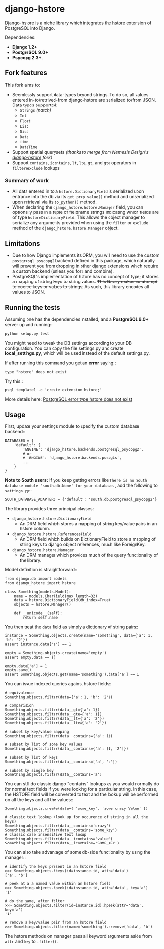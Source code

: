 # django-hstore

Django-hstore is a niche library which integrates the [hstore](http://www.postgresql.org/docs/9.0/interactive/hstore.html) extension of PostgreSQL into Django.

Dependencies:

* **Django 1.2+**
* **PostgreSQL 9.0+**
* **Psycopg 2.3+**.

## Fork features

This fork aims to:

* Seemlessly support data-types beyond strings.  To do so, all values entered in-to/retrived-from django-hstore are serialized to/from JSON.  Data types supported:
  * `Strings` _(natch)_
  * `Int`
  * `Float`
  * `List`
  * `Dict`
  * `Date`
  * `Time`
  * `DateTime`
* Support spatial querysets _(thanks to merge from Nemesis Design's [django-hstore](https://github.com/nemesisdesign/django-hstore) fork)_
* Support `contains`, `icontains`, `lt`, `lte`, `gt`, and `gte` operators in `filter`/`exclude` lookups


### Summary of work

* All data entered in to a `hstore.DictionaryField` is serialized upon entrance into the db via its `get_prep_value()` method and unserialized upon retrieval via its `to_python()` method.
* When declaring the `django_hstore.hstore.Manager` field, you can optionally pass in a tuple of fieldname strings indicating which fields are of type `hstoreDictionaryField`. This allows the object manager to serialize any arguments provided when using the `filter` or `exclude` method of the `django_hstore.hstore.Manager` object.

## Limitations

- Due to how Django implements its ORM, you will need to use the custom ``postgresql_psycopg2`` backend
  defined in this package, which naturally will prevent you from dropping in other django extensions
  which require a custom backend (unless you fork and combine).
- PostgreSQL's implementation of hstore has no concept of type; it stores a mapping of string keys to
  string values. ~~This library makes no attempt to coerce keys or values to strings.~~ As such, this library encodes all values to JSON.

## Running the tests

Assuming one has the dependencies installed, and a **PostgreSQL 9.0+** server up and
running::

    python setup.py test

You might need to tweak the DB settings according to your DB configuration.
You can copy the file settings.py and create **local_settings.py**, which will
be used instead of the default settings.py.

If after running this command you get an **error** saying::
    
    type "hstore" does not exist

Try this::

    psql template1 -c 'create extension hstore;'

More details here: [PostgreSQL error type hstore does not exist](http://clarkdave.net/2012/09/postgresql-error-type-hstore-does-not-exist/)

## Usage

First, update your settings module to specify the custom database backend::

    DATABASES = {
        'default': {
            'ENGINE': 'django_hstore.backends.postgresql_psycopg2',
            # or
            # 'ENGINE': 'django_hstore.backends.postgis',
            ...
        }
    }

**Note to South users:** If you keep getting errors like `There is no South
database module 'south.db.None' for your database.`, add the following to
`settings.py`::

    SOUTH_DATABASE_ADAPTERS = {'default': 'south.db.postgresql_psycopg2'}

The library provides three principal classes:

* ``django_hstore.hstore.DictionaryField``
    * An ORM field which stores a mapping of string key/value pairs in an hstore column.
* ``django_hstore.hstore.ReferencesField``
    * An ORM field which builds on DictionaryField to store a mapping of string keys to django object references, much like ForeignKey.
* ``django_hstore.hstore.Manager``
    * An ORM manager which provides much of the query functionality of the library.

Model definition is straightforward::

    from django.db import models
    from django_hstore import hstore

    class Something(models.Model):
        name = models.CharField(max_length=32)
        data = hstore.DictionaryField(db_index=True)
        objects = hstore.Manager()

        def __unicode__(self):
            return self.name

You then treat the ``data`` field as simply a dictionary of string pairs::

    instance = Something.objects.create(name='something', data={'a': 1, 'b': '2'})
    assert instance.data['a'] == 1

    empty = Something.objects.create(name='empty')
    assert empty.data == {}

    empty.data['a'] = 1
    empty.save()
    assert Something.objects.get(name='something').data['a'] == 1

You can issue indexed queries against hstore fields::

    # equivalence
    Something.objects.filter(data={'a': 1, 'b': '2'})

    # comparision
    Something.objects.filter(data__gt={'a': 1})
    Something.objects.filter(data__gte={'a': 1})
    Something.objects.filter(data__lt={'a': '2'})
    Something.objects.filter(data__lte={'a': '2'})

    # subset by key/value mapping
    Something.objects.filter(data__contains={'a': 1})

    # subset by list of some key values
    Something.objects.filter(data__contains={'a': [1, '2']})

    # subset by list of keys
    Something.objects.filter(data__contains=['a', 'b'])

    # subset by single key
    Something.objects.filter(data__contains='a')

You can still do classic django "contains" lookups as you would normally do for normal text
fields if you were looking for a particular string. In this case, the HSTORE field
will be converted to text and the lookup will be performed on all the keys and all the values::

    Something.objects.create(data={ 'some_key': 'some crazy Value' })

    # classic text lookup (look up for occurence of string in all the keys)
    Something.objects.filter(data__contains='crazy')
    Something.objects.filter(data__contains='some_key')
    # classic case insensitive text looup
    Something.objects.filter(data__icontains='value')
    Something.objects.filter(data__icontains='SOME_KEY')

You can also take advantage of some db-side functionality by using the manager::

    # identify the keys present in an hstore field
    >>> Something.objects.hkeys(id=instance.id, attr='data')
    ['a', 'b']

    # peek at a a named value within an hstore field
    >>> Something.objects.hpeek(id=instance.id, attr='data', key='a')
    '1'

    # do the same, after filter
    >>> Something.objects.filter(id=instance.id).hpeek(attr='data', key='a')
    '1'

    # remove a key/value pair from an hstore field
    >>> Something.objects.filter(name='something').hremove('data', 'b')

The hstore methods on manager pass all keyword arguments aside from ``attr`` and ``key``
to ``.filter()``.
